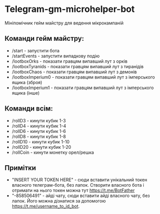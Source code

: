 # Telegram-gm-microhelper-bot
Мініпомічник гейм майстру для ведення мікрокампаній

## Команди гейм майстру:
* /start - запустити бота
* /startEvents - запустити випадкову подію
* /lootboxOrks - показати гравцям випавший лут з орків
* /lootboxTyranids - показати гравцям випавший лут з тиранідів
* /lootboxChaos - показати гравцям випавший лут з демонів
* /lootboxImperium0 - показати гравцям випавший лут з імперського ящика (зброя)
* /lootboxImperium1 - показати гравцям випавший лут з імперського ящика (інше)

## Команди всім:
* /rollD3 - кинути кубик 1-3
* /rollD4 - кинути кубик 1-4
* /rollD6 - кинути кубик 1-6
* /rollD8 - кинути кубик 1-8
* /rollD10 - кинути кубик 1-10
* /rollD20 - кинути кубик 1-20
* /rollCoin - кинути монетку орел/решка

## Примітки
* "INSERT YOUR TOKEN HERE" - сюди вставити унікальний токен власного телеграм-бота, без лапок. Створити власного бота і отримати на нього токен можна тут https://t.me/BotFather
* "-858506491" - айді чату, сюди вставити айді власного чату, без лапок. Його можна дізнатися за допомогою https://t.me/username_to_id_bot.
